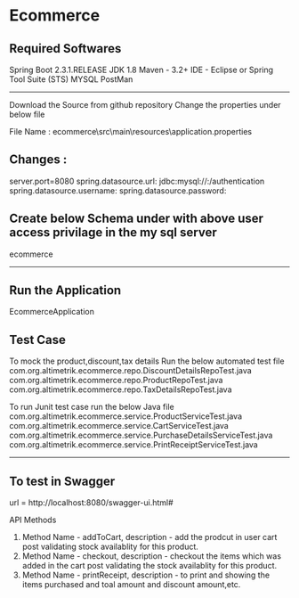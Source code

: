 # Ecommerce
Required Softwares
------------------
Spring Boot 2.3.1.RELEASE
JDK 1.8 
Maven - 3.2+
IDE - Eclipse or Spring Tool Suite (STS)
MYSQL
PostMan


----------------------------------------------------------------------------------------------------------------------
Download the Source from github repository
Change the properties under below file

File Name : ecommerce\src\main\resources\application.properties

Changes :
----------
server.port=8080
spring.datasource.url: jdbc:mysql://<mysqlipaddress>:<mysqlport>/authentication
spring.datasource.username: <Username>
spring.datasource.password: <Password>


Create below Schema under with above user access privilage in the my sql server
------------------------------------------------------------------------------
ecommerce

------------------------------------------------------------------------------------------------------------------------------
Run the Application
-------------------

EcommerceApplication



Test Case
----------
To mock the product,discount,tax details Run the below automated test file
com.org.altimetrik.ecommerce.repo.DiscountDetailsRepoTest.java
com.org.altimetrik.ecommerce.repo.ProductRepoTest.java
com.org.altimetrik.ecommerce.repo.TaxDetailsRepoTest.java

To run Junit test case run the below Java file
com.org.altimetrik.ecommerce.service.ProductServiceTest.java
com.org.altimetrik.ecommerce.service.CartServiceTest.java
com.org.altimetrik.ecommerce.service.PurchaseDetailsServiceTest.java
com.org.altimetrik.ecommerce.service.PrintReceiptServiceTest.java 

-----------------------------------------------------------------------------------------------------------------------------
To test in Swagger
------------------
url = http://localhost:8080/swagger-ui.html#

API Methods
1. Method Name - addToCart, description - add the prodcut in user cart post validating stock availablity for this product.
2. Method Name - checkout, description - checkout the items which was added in the cart post validating the stock availablity for this product.
3. Method Name - printReceipt, description - to print and showing the items purchased and toal amount and discount amount,etc.
